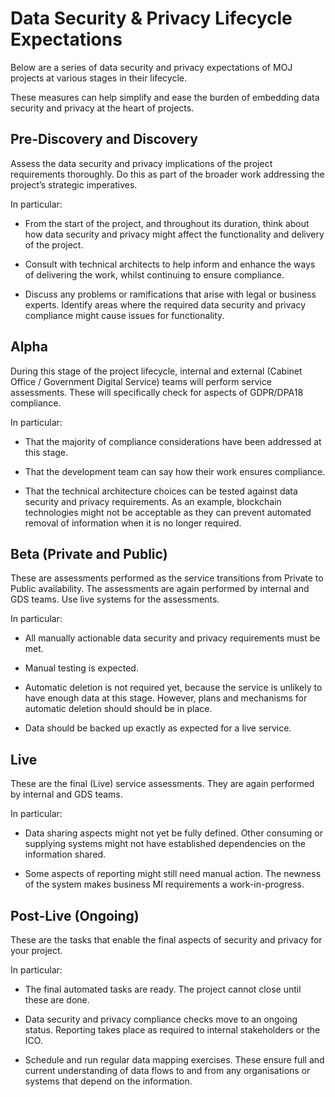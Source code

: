 # Data Security & Privacy Lifecycle Expectations

Below are a series of data security and privacy expectations of MOJ projects at various stages in their lifecycle.

These measures can help simplify and ease the burden of embedding data security and privacy at the heart of projects.

## Pre-Discovery and Discovery

Assess the data security and privacy implications of the project requirements thoroughly. Do this as part of the broader work addressing the project’s strategic imperatives.

In particular:

-   From the start of the project, and throughout its duration, think about how data security and privacy might affect the functionality and delivery of the project.

-   Consult with technical architects to help inform and enhance the ways of delivering the work, whilst continuing to ensure compliance.

-   Discuss any problems or ramifications that arise with legal or business experts. Identify areas where the required data security and privacy compliance might cause issues for functionality.


## Alpha

During this stage of the project lifecycle, internal and external \(Cabinet Office / Government Digital Service\) teams will perform service assessments. These will specifically check for aspects of GDPR/DPA18 compliance.

In particular:

-   That the majority of compliance considerations have been addressed at this stage.

-   That the development team can say how their work ensures compliance.

-   That the technical architecture choices can be tested against data security and privacy requirements. As an example, blockchain technologies might not be acceptable as they can prevent automated removal of information when it is no longer required.


## Beta \(Private and Public\)

These are assessments performed as the service transitions from Private to Public availability. The assessments are again performed by internal and GDS teams. Use live systems for the assessments.

In particular:

-   All manually actionable data security and privacy requirements must be met.

-   Manual testing is expected.

-   Automatic deletion is not required yet, because the service is unlikely to have enough data at this stage. However, plans and mechanisms for automatic deletion should should be in place.

-   Data should be backed up exactly as expected for a live service.


## Live

These are the final \(Live\) service assessments. They are again performed by internal and GDS teams.

In particular:

-   Data sharing aspects might not yet be fully defined. Other consuming or supplying systems might not have established dependencies on the information shared.

-   Some aspects of reporting might still need manual action. The newness of the system makes business MI requirements a work-in-progress.


## Post-Live \(Ongoing\)

These are the tasks that enable the final aspects of security and privacy for your project.

In particular:

-   The final automated tasks are ready. The project cannot close until these are done.

-   Data security and privacy compliance checks move to an ongoing status. Reporting takes place as required to internal stakeholders or the ICO.

-   Schedule and run regular data mapping exercises. These ensure full and current understanding of data flows to and from any organisations or systems that depend on the information.


